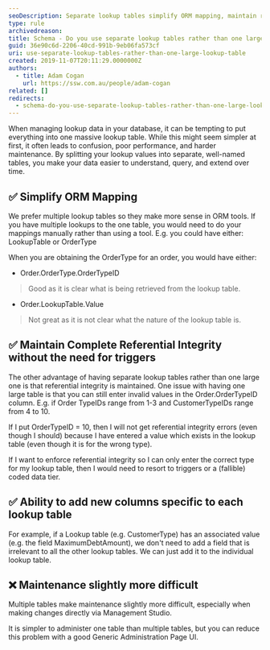 ```yaml
---
seoDescription: Separate lookup tables simplify ORM mapping, maintain referential integrity and allow adding unique columns to each table.
type: rule
archivedreason:
title: Schema - Do you use separate lookup tables rather than one large lookup table for your lookup data?
guid: 36e90c6d-2206-40cd-991b-9eb06fa573cf
uri: use-separate-lookup-tables-rather-than-one-large-lookup-table
created: 2019-11-07T20:11:29.0000000Z
authors:
  - title: Adam Cogan
    url: https://ssw.com.au/people/adam-cogan
related: []
redirects:
  - schema-do-you-use-separate-lookup-tables-rather-than-one-large-lookup-table-for-your-lookup-data
---
```


When managing lookup data in your database, it can be tempting to put everything into one massive lookup table. While this might seem simpler at first, it often leads to confusion, poor performance, and harder maintenance. By splitting your lookup values into separate, well-named tables, you make your data easier to understand, query, and extend over time.

<!--endintro-->

## ✅ Simplify ORM Mapping  

We prefer multiple lookup tables so they make more sense in ORM tools. If you have multiple lookups to the one table, you would need to do your mappings manually rather than using a tool. E.g. you could have either: LookupTable or OrderType

When you are obtaining the OrderType for an order, you would have either:

* Order.OrderType.OrderTypeID

> Good as it is clear what is being retrieved from the lookup table.

* Order.LookupTable.Value

> Not great as it is not clear what the nature of the lookup table is.

## ✅ Maintain Complete Referential Integrity without the need for triggers

The other advantage of having separate lookup tables rather than one large one is that referential integrity is maintained.
One issue with having one large table is that you can still enter invalid values in the Order.OrderTypeID column. E.g. if Order TypeIDs range from 1-3 and CustomerTypeIDs range from 4 to 10.

If I put OrderTypeID = 10, then I will not get referential integrity errors (even though I should) because I have entered a value which exists in the lookup table (even though it is for the wrong type).

If I want to enforce referential integrity so I can only enter the correct type for my lookup table, then I would need to resort to triggers or a (fallible) coded data tier.

## ✅ Ability to add new columns specific to each lookup table

For example, if a Lookup table (e.g. CustomerType) has an associated value (e.g. the field MaximumDebtAmount), we don't need to add a field that is irrelevant to all the other lookup tables. We can just add it to the individual lookup table.

## ❌ Maintenance slightly more difficult

Multiple tables make maintenance slightly more difficult, especially when making changes directly via Management Studio.

It is simpler to administer one table than multiple tables, but you can reduce this problem with a good Generic Administration Page UI.
